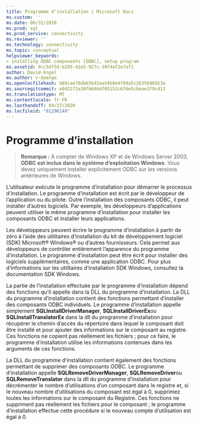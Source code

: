 ```yaml
---
title: Programme d’installation | Microsoft Docs
ms.custom: ''
ms.date: 08/31/2016
ms.prod: sql
ms.prod_service: connectivity
ms.reviewer: ''
ms.technology: connectivity
ms.topic: conceptual
helpviewer_keywords:
- installing ODBC components [ODBC], setup program
ms.assetid: 9cc5d75d-b293-41e5-927c-10f4af2e7af1
author: David-Engel
ms.author: v-daenge
ms.openlocfilehash: b89cae70db65bd2aa54b8e9789a5c2b35696923e
ms.sourcegitcommit: e042272a38fb646df05152c676e5cbeae3f9cd13
ms.translationtype: MT
ms.contentlocale: fr-FR
ms.lasthandoff: 04/27/2020
ms.locfileid: "81296149"
---
```

# <a name="setup-program"></a>Programme d’installation
> **Remarque :** À compter de Windows XP et de Windows Server 2003, **ODBC est inclus dans le système d’exploitation Windows**. Vous devez uniquement installer explicitement ODBC sur les versions antérieures de Windows.  
  
 L’utilisateur exécute le programme d’installation pour démarrer le processus d’installation. Le programme d’installation est écrit par le développeur de l’application ou du pilote. Outre l’installation des composants ODBC, il peut installer d’autres logiciels. Par exemple, les développeurs d’applications peuvent utiliser le même programme d’installation pour installer les composants ODBC et installer leurs applications.  
  
 Les développeurs peuvent écrire le programme d’installation à partir de zéro à l’aide des utilitaires d’installation du kit de développement logiciel (SDK) Microsoft® Windows® ou d’autres fournisseurs. Cela permet aux développeurs de contrôler entièrement l’apparence du programme d’installation. Le programme d’installation peut être écrit pour installer des logiciels supplémentaires, comme une application ODBC. Pour plus d’informations sur les utilitaires d’installation SDK Windows, consultez la documentation SDK Windows.  
  
 La partie de l’installation effectuée par le programme d’installation dépend des fonctions qu’il appelle dans la DLL du programme d’installation. La DLL du programme d’installation contient des fonctions permettant d’installer des composants ODBC individuels. Le programme d’installation appelle simplement **SQLInstallDriverManager**, **SQLInstallDriverEx**ou **SQLInstallTranslatorEx** dans la dll du programme d’installation pour récupérer le chemin d’accès du répertoire dans lequel le composant doit être installé et pour ajouter des informations sur le composant au registre. Ces fonctions ne copient pas réellement les fichiers ; pour ce faire, le programme d’installation utilise les informations contenues dans les arguments de ces fonctions.  
  
 La DLL du programme d’installation contient également des fonctions permettant de supprimer des composants ODBC. Le programme d’installation appelle **SQLRemoveDriverManager**, **SQLRemoveDriver**ou **SQLRemoveTranslator** dans la dll du programme d’installation pour décrémenter le nombre d’utilisations d’un composant dans le registre et, si le nouveau nombre d’utilisations du composant est égal à 0, supprimez toutes les informations sur le composant du Registre. Ces fonctions ne suppriment pas réellement les fichiers pour le composant ; le programme d’installation effectue cette procédure si le nouveau compte d’utilisation est égal à 0.
